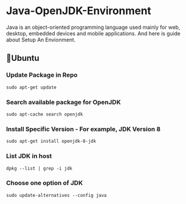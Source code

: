 # Java-OpenJDK-Environment
Java is an object-oriented programming language used mainly for web, desktop, embedded devices and mobile applications. And here is guide about Setup An Envionment.

## 📌Ubuntu

### Update Package in Repo
```
sudo apt-get update
```

### Search available package for OpenJDK
```
sudo apt-cache search openjdk
```

### Install Specific Version - For example, JDK Version 8
```
sudo apt-get install openjdk-8-jdk
```

### List JDK in host
```
dpkg --list | grep -i jdk
```

### Choose one option of JDK
```
sudo update-alternatives --config java
```
